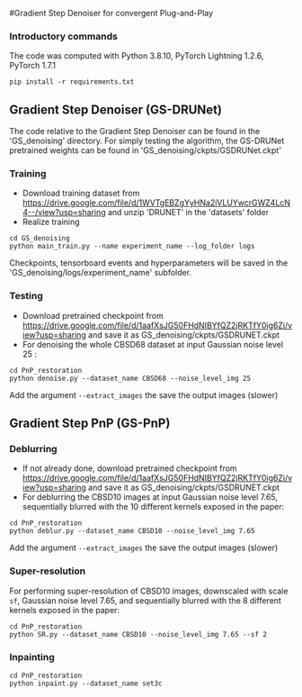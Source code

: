 #Gradient Step Denoiser for convergent Plug-and-Play

### Introductory commands

The code was computed with Python 3.8.10, PyTorch Lightning 1.2.6, PyTorch 1.7.1

```
pip install -r requirements.txt
```

## Gradient Step Denoiser (GS-DRUNet)

The code relative to the Gradient Step Denoiser can be found in the 'GS_denoising' directory.
For simply testing the algorithm, the GS-DRUNet pretrained weights can be found in 'GS_denoising/ckpts/GSDRUNet.ckpt'

### Training 

- Download training dataset from https://drive.google.com/file/d/1WVTgEBZgYyHNa2iVLUYwcrGWZ4LcN4--/view?usp=sharing and unzip 'DRUNET' in the 'datasets' folder
- Realize training
```
cd GS_denoising
python main_train.py --name experiment_name --log_folder logs
```
Checkpoints, tensorboard events and hyperparameters will be saved in the 'GS_denoising/logs/experiment_name' subfolder. 

### Testing 

- Download pretrained checkpoint from https://drive.google.com/file/d/1aafXsJG50FHdNIBYfQZ2jRKTfY0ig6Zi/view?usp=sharing and save it as GS_denoising/ckpts/GSDRUNET.ckpt
- For denoising the whole CBSD68 dataset at input Gaussian noise level 25 :
```
cd PnP_restoration
python denoise.py --dataset_name CBSD68 --noise_level_img 25
```
Add the argument ```--extract_images``` the save the output images (slower)


## Gradient Step PnP (GS-PnP)

### Deblurring

- If not already done, download pretrained checkpoint from https://drive.google.com/file/d/1aafXsJG50FHdNIBYfQZ2jRKTfY0ig6Zi/view?usp=sharing and save it as GS_denoising/ckpts/GSDRUNET.ckpt
- For deblurring the CBSD10 images at input Gaussian noise level 7.65, sequentially blurred with the 10 different kernels exposed in the paper:
```
cd PnP_restoration
python deblur.py --dataset_name CBSD10 --noise_level_img 7.65 
```
Add the argument ```--extract_images``` the save the output images (slower)

### Super-resolution

For performing super-resolution of CBSD10 images, downscaled with scale ```sf```, Gaussian noise level 7.65, and  sequentially blurred with the 8 different kernels exposed in the paper:
```
cd PnP_restoration
python SR.py --dataset_name CBSD10 --noise_level_img 7.65 --sf 2
```

### Inpainting

```
cd PnP_restoration
python inpaint.py --dataset_name set3c
```

